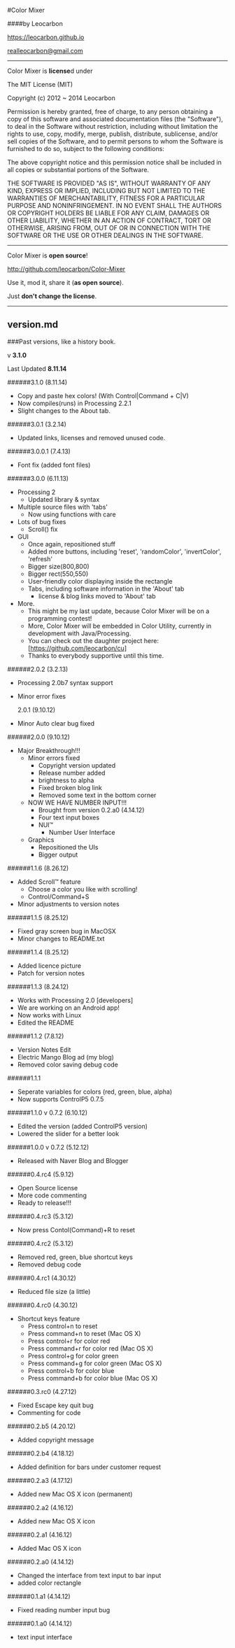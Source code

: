 #Color Mixer

####by Leocarbon


<https://leocarbon.github.io>

<realleocarbon@gmail.com>

---
Color Mixer is **license**d under

The MIT License (MIT)

Copyright (c) 2012 ~ 2014 Leocarbon

Permission is hereby granted, free of charge, to any person obtaining a copy
of this software and associated documentation files (the "Software"), to deal
in the Software without restriction, including without limitation the rights
to use, copy, modify, merge, publish, distribute, sublicense, and/or sell
copies of the Software, and to permit persons to whom the Software is
furnished to do so, subject to the following conditions:

The above copyright notice and this permission notice shall be included in
all copies or substantial portions of the Software.

THE SOFTWARE IS PROVIDED "AS IS", WITHOUT WARRANTY OF ANY KIND, EXPRESS OR
IMPLIED, INCLUDING BUT NOT LIMITED TO THE WARRANTIES OF MERCHANTABILITY,
FITNESS FOR A PARTICULAR PURPOSE AND NONINFRINGEMENT. IN NO EVENT SHALL THE
AUTHORS OR COPYRIGHT HOLDERS BE LIABLE FOR ANY CLAIM, DAMAGES OR OTHER
LIABILITY, WHETHER IN AN ACTION OF CONTRACT, TORT OR OTHERWISE, ARISING FROM,
OUT OF OR IN CONNECTION WITH THE SOFTWARE OR THE USE OR OTHER DEALINGS IN
THE SOFTWARE.

---
Color Mixer is **open source**!

<http://github.com/leocarbon/Color-Mixer>

Use it, mod it, share it (**as open source**).

Just **don't change the license**.
  
---
version.md
---

###Past versions, like a history book.
  
  v **3.1.0**
  
  Last Updated **8.11.14**

######3.1.0 (8.11.14)
* Copy and paste hex colors! (With Control|Command + C|V)
* Now compiles(runs) in Processing 2.2.1
* Slight changes to the About tab.

######3.0.1 (3.2.14)
* Updated links, licenses and removed unused code.

######3.0.0.1 (7.4.13)
* Font fix (added font files)

######3.0.0 (6.11.13)
* Processing 2 
     * Updated library & syntax
* Multiple source files with 'tabs'
  * Now using functions with care
* Lots of bug fixes
  * Scroll() fix
* GUI
  * Once again, repositioned stuff
  * Added more buttons, including 'reset', 'randomColor', 'invertColor', 'refresh'
  * Bigger size(800,800)
  * Bigger rect(550,550)
  * User-friendly color displaying inside the rectangle
  * Tabs, including software information in the 'About' tab
    * license & blog links moved to 'About' tab
* More.
  * This might be my last update, because Color Mixer will be on a programming contest!
  * More, Color Mixer will be embedded in Color Utility, currently in development with Java/Processing.
  * You can check out the daughter project here: [https://github.com/leocarbon/cu]
  * Thanks to everybody supportive until this time.

######2.0.2 (3.2.13)
* Processing 2.0b7 syntax support
* Minor error fixes

  2.0.1 (9.10.12)
* Minor Auto clear bug fixed
   
######2.0.0 (9.10.12)
* Major Breakthrough!!!
  * Minor errors fixed
    * Copyright version updated
    * Release number added
    * brightness to alpha
    * Fixed broken blog link
    * Removed some text in the bottom corner
  * NOW WE HAVE NUMBER INPUT!!!
    * Brought from version 0.2.a0 (4.14.12)
    * Four text input boxes
    * NUI™
      * Number User Interface
  * Graphics
    * Repositioned the UIs
    * Bigger output
         
######1.1.6 (8.26.12)
* Added Scroll™ feature
  * Choose a color you like with scrolling!
  * Control/Command+S
* Minor adjustments to version notes
   
######1.1.5 (8.25.12)
* Fixed gray screen bug in MacOSX
* Minor changes to README.txt
   
######1.1.4 (8.25.12)
* Added licence picture
* Patch for version notes
   
######1.1.3 (8.24.12)
* Works with Processing 2.0 [developers]
* We are working on an Android app!
* Now works with Linux
* Edited the README
   
######1.1.2 (7.8.12)
* Version Notes Edit
* Electric Mango Blog ad (my blog)
* Removed color saving debug code
   
######1.1.1
* Seperate variables for colors (red, green, blue, alpha)
* Now supports ControlP5 0.7.5
   
######1.1.0 v 0.7.2 (6.10.12)
* Edited the version (added ControlP5 version) 
* Lowered the slider for a better look
   
######1.0.0 v 0.7.2 (5.12.12)
* Released with Naver Blog and Blogger
   
######0.4.rc4 (5.9.12)
* Open Source license
* More code commenting
* Ready to release!!!
   
######0.4.rc3 (5.3.12)
* Now press Contol(Command)+R to reset
   
######0.4.rc2 (5.3.12)
* Removed red, green, blue shortcut keys
* Removed debug code
   
######0.4.rc1 (4.30.12)
* Reduced file size (a little)
   
######0.4.rc0 (4.30.12)
* Shortcut keys feature
  * Press control+n to reset
  * Press command+n to reset (Mac OS X)
  * Press control+r for color red
  * Press command+r for color red (Mac OS X)
  * Press control+g for color green
  * Press command+g for color green (Mac OS X)
  * Press control+b for color blue
  * Press command+b for color blue (Mac OS X)
     
######0.3.rc0 (4.27.12)
* Fixed Escape key quit bug
* Commenting for code
  
######0.2.b5 (4.20.12)
* Added copyright message
   
######0.2.b4 (4.18.12)
* Added definition for bars under customer request
   
######0.2.a3 (4.17.12)
* Added new Mac OS X icon (permanent)
   
######0.2.a2 (4.16.12)
* Added new Mac OS X icon
   
######0.2.a1 (4.16.12)
* Added Mac OS X icon
   
######0.2.a0 (4.14.12)
* Changed the interface from text input to bar input
* added color rectangle
   
######0.1.a1 (4.14.12)
* Fixed reading number input bug
   
######0.1.a0 (4.14.12)
* text input interface
  